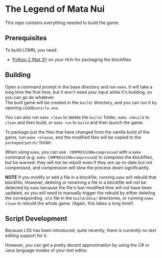 The Legend of Mata Nui
======================

This repo contains everything needed to build the game.

Prerequisites
-------------

To build LOMN, you need:
 - [Python 2 (Not 3!)](https://www.python.org/downloads/) on your `PATH` for packaging the blockfiles

Building
--------

Open a command prompt in the base directory and run `make`. It will take a long time the first time, but it won't need your input while it's building, so you can go do whatever.  
The built game will be created in the `build/` directory, and you can run it by opening `LEGOBionicle.exe`.

You can also run `make clean` to delete the `build/` folder, `make rebuild` to `clean` and then build, or `make run` to `build` and then launch the game.

To package just the files that have changed from the vanilla build of the game, run `make release`, and the modified files will be copied to the `packaged/patch/` folder.

When using `make`, you can use ` COMPRESSION=compressed` with a `make` command (e.g. `make COMPRESSION=compressed`) to compress the blockfiles, but be warned: they will not be rebuilt even if they are up-to-date but not compressed, and compression will slow the process down significantly.

**NOTE**
If you modify or add a file in a blockfile, running `make` will rebuild that blockfile. However, deleting or renaming a file in a blockfile will not be detected by `make` because the file's last-modified time will not have been updated, so you will need to manually trigger the rebuild by either deleting the corresponding `.blk` file in the `build/data/` directories, or running `make clean` to rebuild the whole game. (Again, this takes a long time!)

Script Development
------------------

Because LSS has been introduced, quite recently, there is currently no text editing support for it.

However, you can get a pretty decent approximation by using the C# or Java language modes of your text editor.